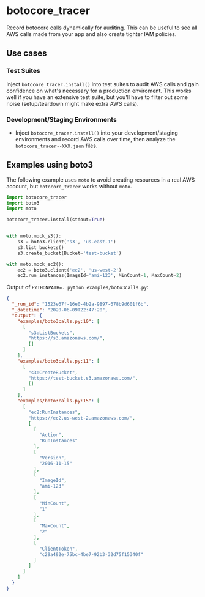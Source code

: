 # botocore_tracer

Record botocore calls dynamically for auditing. This can be useful to see all AWS calls made from your app and also create tighter IAM policies.

## Use cases

### Test Suites
Inject `botocore_tracer.install()` into test suites to audit AWS calls and gain confidence on what's necessary for a production enviroment. This works well if you have an extensive test suite, but you'll have to filter out some noise (setup/teardown might make extra AWS calls).

### Development/Staging Environments
* Inject `botocore_tracer.install()` into your development/staging environments and record AWS calls over time, then analyze the `botocore_tracer--XXX.json` files.


## Examples using boto3

The following example uses `moto` to avoid creating resources in a real AWS account, but `botocore_tracer` works without `moto`.
```python
import botocore_tracer
import boto3
import moto

botocore_tracer.install(stdout=True)


with moto.mock_s3():
    s3 = boto3.client('s3', 'us-east-1')
    s3.list_buckets()
    s3.create_bucket(Bucket='test-bucket')

with moto.mock_ec2():
    ec2 = boto3.client('ec2', 'us-west-2')
    ec2.run_instances(ImageId='ami-123', MinCount=1, MaxCount=2)
```

Output of `PYTHONPATH=. python examples/boto3calls.py`:
```json
{
  "_run_id": "1523e67f-16e0-4b2a-9897-678b9d601f6b",
  "_datetime": "2020-06-09T22:47:20",
  "output": {
    "examples/boto3calls.py:10": [
      [
        "s3:ListBuckets",
        "https://s3.amazonaws.com/",
        []
      ]
    ],
    "examples/boto3calls.py:11": [
      [
        "s3:CreateBucket",
        "https://test-bucket.s3.amazonaws.com/",
        []
      ]
    ],
    "examples/boto3calls.py:15": [
      [
        "ec2:RunInstances",
        "https://ec2.us-west-2.amazonaws.com/",
        [
          [
            "Action",
            "RunInstances"
          ],
          [
            "Version",
            "2016-11-15"
          ],
          [
            "ImageId",
            "ami-123"
          ],
          [
            "MinCount",
            "1"
          ],
          [
            "MaxCount",
            "2"
          ],
          [
            "ClientToken",
            "c29a492e-75bc-4be7-92b3-32d75f15340f"
          ]
        ]
      ]
    ]
  }
}
```